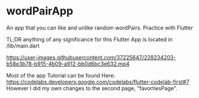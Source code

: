 # wordPairApp
 An app that you can like and unlike random wordPairs. Practice with Flutter
 
 TL;DR
 anything of any significance for this Flutter App is located in /lib/main.dart



https://user-images.githubusercontent.com/37225647/228234203-b58e3b78-b915-4b09-a912-bb0d6bc3e632.mp4

Most of the app Tutorial can be found Here: https://codelabs.developers.google.com/codelabs/flutter-codelab-first#7
However I did my own changes to the second page, "favortiesPage".
